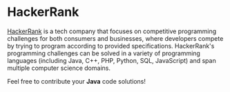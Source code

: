 # HackerRank

[HackerRank](https://www.hackerrank.com/domains/java) is a tech company that focuses on competitive programming challenges for both consumers and businesses, where developers compete by trying to program 
according to provided specifications. HackerRank's programming challenges can be solved in a variety of 
programming languages (including Java, C++, PHP, Python, SQL, JavaScript) and span multiple computer science domains.

Feel free to contribute your **Java** code solutions!
